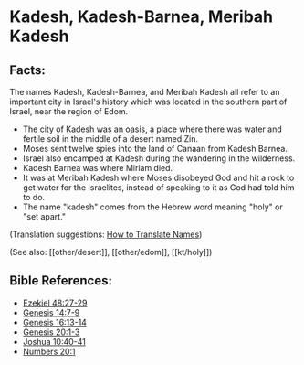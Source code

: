 # Kadesh, Kadesh-Barnea, Meribah Kadesh #

## Facts: ##

The names Kadesh, Kadesh-Barnea, and Meribah Kadesh all refer to an important city in Israel's history which was located in the southern part of Israel, near the region of Edom.

* The city of Kadesh was an oasis, a place where there was water and fertile soil in the middle of a desert named Zin.
* Moses sent twelve spies into the land of Canaan from Kadesh Barnea.
* Israel also encamped at Kadesh during the wandering in the wilderness.
* Kadesh Barnea was where Miriam died.
* It was at Meribah Kadesh where Moses disobeyed God and hit a rock to get water for the Israelites, instead of speaking to it as God had told him to do.
* The name "kadesh" comes from the Hebrew word meaning "holy" or "set apart."

(Translation suggestions: [How to Translate Names](en/ta-vol1/translate/man/translate-names))

(See also: [[other/desert]], [[other/edom]], [[kt/holy]])

## Bible References: ##

* [Ezekiel 48:27-29](en/tn/ezk/help/48/27)
* [Genesis 14:7-9](en/tn/gen/help/14/07)
* [Genesis 16:13-14](en/tn/gen/help/16/13)
* [Genesis 20:1-3](en/tn/gen/help/20/01)
* [Joshua 10:40-41](en/tn/jos/help/10/40)
* [Numbers 20:1](en/tn/num/help/20/01)